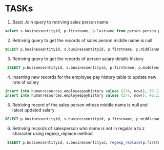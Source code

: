 # TASKs

1. Basic Join query to retriving sales person name
```sql
select s.businessentityid, p.firstname, p.lastname from person.person p inner join sales.salesperson s using(businessentityid);
```

2. Retriving query to get the records of sales person middle name is null
```sql
SELECT p.businessentityid, s.businessentityid, p.firstname, p.middlename, p.lastname from person.person p inner join sales.salesperson s using(businessentityid) where middlename is null;
```

3. Retriving query to get the records of person salary details history
```sql
 SELECT p.businessentityid, s.businessentityid, p.firstname, p.middlename, p.lastname, e.rate from person.person p inner join sales.salesperson s using(businessentityid) inner join humanresources.employeepayhistory e using(businessentityid) where middlename is null;
```

4. Inserting new records for the employee pay history table to update new rate of salary
```sql
insert into humanresources.employeepayhistory values (274, now(), 50.123, 2);
insert into humanresources.employeepayhistory values (277, now(), 40.123, 2);
```

5. Retriving record of the sales person whose middle name is null and latest updated salary
```sql
SELECT p.businessentityid, s.businessentityid, p.firstname, p.middlename, p.lastname, cast(e.rate as decimal(5, 2)) as rate, e.ratechangedate from person.person p inner join sales.salesperson s using(businessentityid) inner join (select *, rank() over (partition by (businessentityid) order by ratechangedate desc) as rows from humanresources.employeepayhistory where businessentityid in (277, 282, 274) order by rows) e using(businessentityid) where middlename is null and e.rows = 1 order by e.ratechangedate desc;
```

6. Retriving records of salesperson who name is not in regular a to z character using regexp_replace method
```sql
 SELECT p.businessentityid, s.businessentityid, regexp_replace(p.firstname,'[^a-zA-Z]', '', 'g'), p.middlename, p.lastname, cast(e.rate as decimal(5, 2)) as rate, e.ratechangedate from person.person p inner join sales.salesperson s using(businessentityid) inner join (select *, rank() over (partition by (businessentityid) order by ratechangedate desc) as rows from humanresources.employeepayhistory where businessentityid in (277, 282, 274) order by rows) e using(businessentityid) where middlename is null and e.rows = 1 order by e.ratechangedate desc;
```
